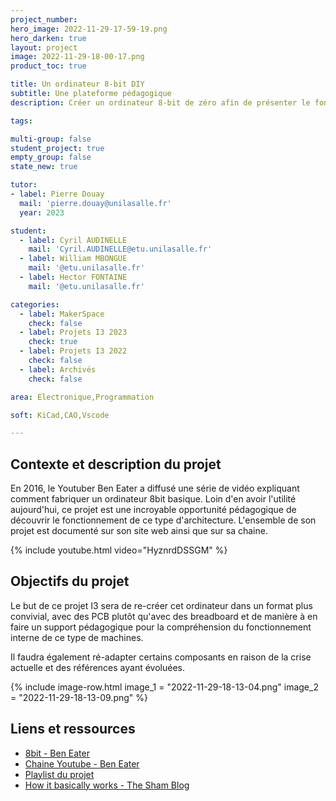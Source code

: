 ```yaml
---
project_number:
hero_image: 2022-11-29-17-59-19.png
hero_darken: true
layout: project
image: 2022-11-29-18-00-17.png
product_toc: true

title: Un ordinateur 8-bit DIY 
subtitle: Une plateforme pédagogique 
description: Créer un ordinateur 8-bit de zéro afin de présenter le fonctionnement interne d'un ordinateur

tags: 

multi-group: false
student_project: true
empty_group: false
state_new: true

tutor:
- label: Pierre Douay
  mail: 'pierre.douay@unilasalle.fr'
  year: 2023

student:
  - label: Cyril AUDINELLE
    mail: 'Cyril.AUDINELLE@etu.unilasalle.fr'
  - label: William MBONGUE
    mail: '@etu.unilasalle.fr'
  - label: Hector FONTAINE
    mail: '@etu.unilasalle.fr'

categories:
  - label: MakerSpace
    check: false
  - label: Projets I3 2023
    check: true
  - label: Projets I3 2022
    check: false
  - label: Archivés
    check: false

area: Electronique,Programmation

soft: KiCad,CAO,Vscode

---
```

## Contexte et description du projet  

En 2016, le Youtuber Ben Eater a diffusé une série de vidéo expliquant comment fabriquer un ordinateur 8bit basique. Loin d'en avoir l'utilité aujourd'hui, ce projet est une incroyable opportunité pédagogique de découvrir le fonctionnement de ce type d'architecture. L'ensemble de son projet est documenté sur son site web ainsi que sur sa chaine.

{% include youtube.html video="HyznrdDSSGM" %}

## Objectifs du projet

Le but de ce projet I3 sera de re-créer cet ordinateur dans un format plus convivial, avec des PCB plutôt qu'avec des breadboard et de manière à en faire un support pédagogique pour la compréhension du fonctionnement interne de ce type de machines.

Il faudra également ré-adapter certains composants en raison de la crise actuelle et des références ayant évoluées.

{% include image-row.html 
image_1 = "2022-11-29-18-13-04.png"
image_2 = "2022-11-29-18-13-09.png"
%}

## Liens et ressources

- [8bit - Ben Eater](https://eater.net/8bit)
- [Chaine Youtube - Ben Eater](https://www.youtube.com/@BenEater)
- [Playlist du projet](https://www.youtube.com/watch?v=HyznrdDSSGM&list=PLowKtXNTBypGqImE405J2565dvjafglHU)
- [How it basically works - The Sham Blog](https://theshamblog.com/how-the-8-bit-breadboard-computer-works/)

